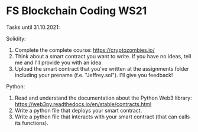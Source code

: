 # FS Blockchain Coding WS21

Tasks until 31.10.2021:

Solidity:
1. Complete the complete course: https://cryptozombies.io/
2. Think about a smart contract you want to write. If you have no ideas, tell me and I'll provide you with an idea.
3. Upload the smart contract that you've written at the assignments folder including your prename (f.e. "Jeffrey.sol"). I'll give you feedback!

Python:
1. Read and understand the documentation about the Python Web3 library: https://web3py.readthedocs.io/en/stable/contracts.html
2. Write a python file that deploys your smart contract.
3. Write a python file that interacts with your smart contract (that can calls its functions).

